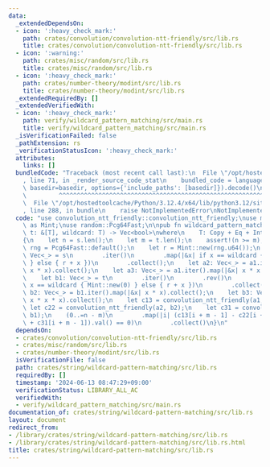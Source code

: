 ```yaml
---
data:
  _extendedDependsOn:
  - icon: ':heavy_check_mark:'
    path: crates/convolution/convolution-ntt-friendly/src/lib.rs
    title: crates/convolution/convolution-ntt-friendly/src/lib.rs
  - icon: ':warning:'
    path: crates/misc/random/src/lib.rs
    title: crates/misc/random/src/lib.rs
  - icon: ':heavy_check_mark:'
    path: crates/number-theory/modint/src/lib.rs
    title: crates/number-theory/modint/src/lib.rs
  _extendedRequiredBy: []
  _extendedVerifiedWith:
  - icon: ':heavy_check_mark:'
    path: verify/wildcard_pattern_matching/src/main.rs
    title: verify/wildcard_pattern_matching/src/main.rs
  _isVerificationFailed: false
  _pathExtension: rs
  _verificationStatusIcon: ':heavy_check_mark:'
  attributes:
    links: []
  bundledCode: "Traceback (most recent call last):\n  File \"/opt/hostedtoolcache/Python/3.12.4/x64/lib/python3.12/site-packages/onlinejudge_verify/documentation/build.py\"\
    , line 71, in _render_source_code_stat\n    bundled_code = language.bundle(stat.path,\
    \ basedir=basedir, options={'include_paths': [basedir]}).decode()\n          \
    \         ^^^^^^^^^^^^^^^^^^^^^^^^^^^^^^^^^^^^^^^^^^^^^^^^^^^^^^^^^^^^^^^^^^^^^^^^^^^^^^^^^\n\
    \  File \"/opt/hostedtoolcache/Python/3.12.4/x64/lib/python3.12/site-packages/onlinejudge_verify/languages/rust.py\"\
    , line 288, in bundle\n    raise NotImplementedError\nNotImplementedError\n"
  code: "use convolution_ntt_friendly::convolution_ntt_friendly;\nuse modint::ModInt998244353\
    \ as Mint;\nuse random::Pcg64Fast;\n\npub fn wildcard_pattern_matching<T>(s: &[T],\
    \ t: &[T], wildcard: T) -> Vec<bool>\nwhere\n    T: Copy + Eq + Into<Mint>,\n\
    {\n    let n = s.len();\n    let m = t.len();\n    assert!(n >= m);\n    let mut\
    \ rng = Pcg64Fast::default();\n    let r = Mint::new(rng.u64());\n    let a1:\
    \ Vec<_> = s\n        .iter()\n        .map(|&x| if x == wildcard { Mint::new(0)\
    \ } else { r + x })\n        .collect();\n    let a2: Vec<_> = a1.iter().map(|&x|\
    \ x * x).collect();\n    let a3: Vec<_> = a1.iter().map(|&x| x * x * x).collect();\n\
    \    let b1: Vec<_> = t\n        .iter()\n        .rev()\n        .map(|&x| if\
    \ x == wildcard { Mint::new(0) } else { r + x })\n        .collect();\n    let\
    \ b2: Vec<_> = b1.iter().map(|&x| x * x).collect();\n    let b3: Vec<_> = b1.iter().map(|&x|\
    \ x * x * x).collect();\n    let c13 = convolution_ntt_friendly(a1, b3);\n   \
    \ let c22 = convolution_ntt_friendly(a2, b2);\n    let c31 = convolution_ntt_friendly(a3,\
    \ b1);\n    (0..=n - m)\n        .map(|i| (c13[i + m - 1] - c22[i + m - 1] * 2\
    \ + c31[i + m - 1]).val() == 0)\n        .collect()\n}\n"
  dependsOn:
  - crates/convolution/convolution-ntt-friendly/src/lib.rs
  - crates/misc/random/src/lib.rs
  - crates/number-theory/modint/src/lib.rs
  isVerificationFile: false
  path: crates/string/wildcard-pattern-matching/src/lib.rs
  requiredBy: []
  timestamp: '2024-06-13 08:47:29+09:00'
  verificationStatus: LIBRARY_ALL_AC
  verifiedWith:
  - verify/wildcard_pattern_matching/src/main.rs
documentation_of: crates/string/wildcard-pattern-matching/src/lib.rs
layout: document
redirect_from:
- /library/crates/string/wildcard-pattern-matching/src/lib.rs
- /library/crates/string/wildcard-pattern-matching/src/lib.rs.html
title: crates/string/wildcard-pattern-matching/src/lib.rs
---
```

